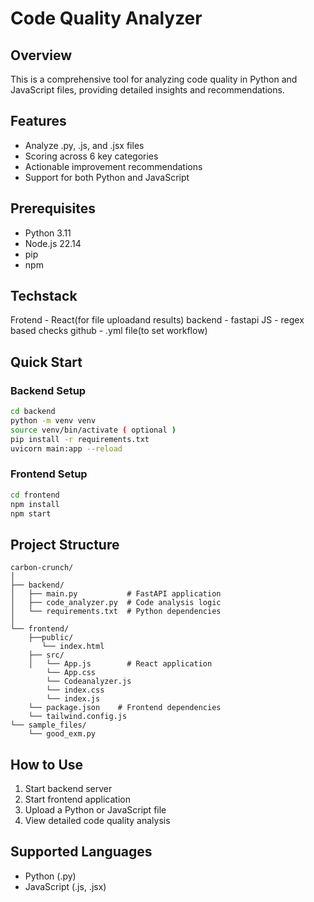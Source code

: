 # Code Quality Analyzer

## Overview
This is a comprehensive tool for analyzing code quality in Python and JavaScript files, providing detailed insights and recommendations.

## Features
- Analyze .py, .js, and .jsx files
- Scoring across 6 key categories
- Actionable improvement recommendations
- Support for both Python and JavaScript

## Prerequisites
- Python 3.11
- Node.js 22.14
- pip
- npm

## Techstack
Frotend - React(for file uploadand results)
backend - fastapi
JS - regex based checks
github - .yml file(to set workflow)

## Quick Start

### Backend Setup
```bash
cd backend
python -m venv venv
source venv/bin/activate ( optional )
pip install -r requirements.txt
uvicorn main:app --reload
```

### Frontend Setup
```bash
cd frontend
npm install
npm start
```

## Project Structure
```
carbon-crunch/
│
├── backend/
│   ├── main.py           # FastAPI application
│   ├── code_analyzer.py  # Code analysis logic
│   └── requirements.txt  # Python dependencies
│
└── frontend/
    ├──public/
       └── index.html
    ├── src/
    │   └── App.js        # React application
        └── App.css
        └── Codeanalyzer.js
        └── index.css
        └── index.js
    └── package.json    # Frontend dependencies
    └── tailwind.config.js
└── sample_files/
    └── good_exm.py
```

## How to Use
1. Start backend server
2. Start frontend application
3. Upload a Python or JavaScript file
4. View detailed code quality analysis

## Supported Languages
- Python (.py)
- JavaScript (.js, .jsx)
